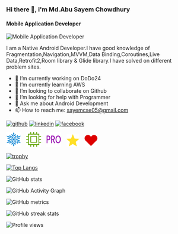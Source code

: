 ### Hi there 👋,  i'm Md.Abu Sayem Chowdhury
#### Mobile Application Developer
![Mobile Application Developer](https://scontent.fdac20-1.fna.fbcdn.net/v/t39.30808-6/260477309_6734645043242682_7427006560301804187_n.jpg?_nc_cat=105&ccb=1-7&_nc_sid=e3f864&_nc_eui2=AeF16NzQ52qhQg-HBTS8JrZujT6yQc-umxGNPrJBz66bEQxJiwRViONEbgHdJOrFe6gd5Q6oRahC8iC_u2SVcBGd&_nc_ohc=Rnv-seVdBp4AX-rFha4&_nc_ht=scontent.fdac20-1.fna&oh=00_AT-YZkqLbw3KiyarYLc13kqVPFhzQFCo4MsjcoBZ8c-8OQ&oe=62BE3878)

I am a Native Android Developer.I have good knowledge of Fragmentation,Navigation,MVVM,Data Binding,Coroutines,Live Data,Retrofit2,Room library & Glide library.I have solved on different problem sites.

- 🔭 I’m currently working on DoDo24 
- 🌱 I’m currently learning AWS 
- 👯 I’m looking to collaborate on Github 
- 🤔 I’m looking for help with Programmer 
- 💬 Ask me about Android Development 
- 📫 How to reach me: sayemcse05@gmail.com 


[<img src='https://cdn.jsdelivr.net/npm/simple-icons@3.0.1/icons/github.svg' alt='github' height='40'>](https://github.com/sayemcse05)  [<img src='https://cdn.jsdelivr.net/npm/simple-icons@3.0.1/icons/linkedin.svg' alt='linkedin' height='40'>](https://www.linkedin.com/in/md-abu-sayem-chowdhury-3847b069//)  [<img src='https://cdn.jsdelivr.net/npm/simple-icons@3.0.1/icons/facebook.svg' alt='facebook' height='40'>](https://www.facebook.com/md.abusayem.37)  

<a href='https://archiveprogram.github.com/'><img src='https://raw.githubusercontent.com/acervenky/animated-github-badges/master/assets/acbadge.gif' width='40' height='40'></a> <a href='https://docs.github.com/en/developers'><img src='https://raw.githubusercontent.com/acervenky/animated-github-badges/master/assets/devbadge.gif' width='40' height='40'></a> <a href='https://github.com/pricing'><img src='https://raw.githubusercontent.com/acervenky/animated-github-badges/master/assets/pro.gif' width='40' height='40'></a> <a href='https://stars.github.com/'><img src='https://raw.githubusercontent.com/acervenky/animated-github-badges/master/assets/starbadge.gif' width='35' height='35'></a> <a href='https://docs.github.com/en/github/supporting-the-open-source-community-with-github-sponsors'><img src='https://raw.githubusercontent.com/acervenky/animated-github-badges/master/assets/sponsorbadge.gif' width='35' height='35'></a> 

[![trophy](https://github-profile-trophy.vercel.app/?username=sayemcse05)](https://github.com/ryo-ma/github-profile-trophy)

[![Top Langs](https://github-readme-stats.vercel.app/api/top-langs/?username=sayemcse05)](https://github.com/anuraghazra/github-readme-stats)

![GitHub stats](https://github-readme-stats.vercel.app/api?username=sayemcse05&show_icons=true)  

![GitHub Activity Graph](https://activity-graph.herokuapp.com/graph?username=sayemcse05)  

![GitHub metrics](https://metrics.lecoq.io/sayemcse05)  

![GitHub streak stats](https://github-readme-streak-stats.herokuapp.com/?user=sayemcse05)  

![Profile views](https://gpvc.arturio.dev/sayemcse05)  
